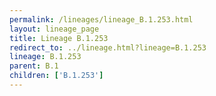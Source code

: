 ```yaml
---
permalink: /lineages/lineage_B.1.253.html
layout: lineage_page
title: Lineage B.1.253
redirect_to: ../lineage.html?lineage=B.1.253
lineage: B.1.253
parent: B.1
children: ['B.1.253']
---
```

